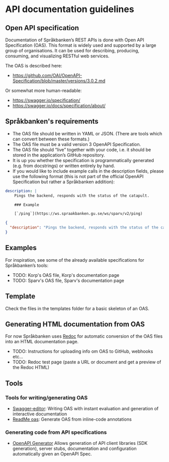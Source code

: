 # API documentation guidelines

## Open API specification

Documentation of Språkbanken’s REST APIs is done with Open API Specification (OAS). This format is widely used and supported by a large group of organisations. It can be used for describing, producing, consuming, and visualizing RESTful web services.

The OAS is described here:
* https://github.com/OAI/OpenAPI-Specification/blob/master/versions/3.0.2.md

Or somewhat more human-readable:
* https://swagger.io/specification/
* https://swagger.io/docs/specification/about/

## Språkbanken's requirements

* The OAS file should be written in YAML or JSON. (There are tools which can convert between these formats.)
* The OAS file must be a valid version 3 OpenAPI Specification.
* The OAS file should “live” together with your code, i.e. it should be stored in the application’s GitHub repository.
* It is up you whether the specification is programmatically generated (e.g. from docstrings) or written entirely by hand.
* If you would like to include example calls in the description fields, please use the following format (this is not part of the official OpenAPI Specification but rather a Språkbanken addition):

```YAML
description: |
    Pings the backend, responds with the status of the catapult.

    ### Example

    [`/ping`](https://ws.spraakbanken.gu.se/ws/sparv/v2/ping)
```
```JSON
{
  "description": "Pings the backend, responds with the status of the catapult.\n\n### Example\n\n[`/ping`](https://ws.spraakbanken.gu.se/ws/sparv/v2/ping)\n"
}

```

## Examples

For inspiration, see some of the already available specifications for Språkbanken’s tools:
* TODO: Korp's OAS file, Korp's documentation page
* TODO: Sparv's OAS file, Sparv's documentation page

## Template

Check the files in the templates folder for a basic skeleton of an OAS.

## Generating HTML documentation from OAS

For now Språkbanken uses [Redoc](https://github.com/Rebilly/ReDoc) for automatic conversion of the OAS files into an HTML documentation page.

* TODO: Instructions for uploading info om OAS to GitHub, webhooks etc...
* TODO: Redoc test page (paste a URL or document and get a preview of the Redoc HTML)

## Tools

### Tools for writing/generating OAS

* [Swagger-editor](http://editor.swagger.io): Writing OAS with instant evaluation and generation of interactive documentation
* [ReadMe oas](https://openap.is/): Generate OAS from inline-code annotations

### Generating code from API specifications

* [OpenAPI Generator](https://openapi-generator.tech/)
Allows generation of API client libraries (SDK generation), server stubs, documentation and configuration automatically given an OpenAPI Spec.
